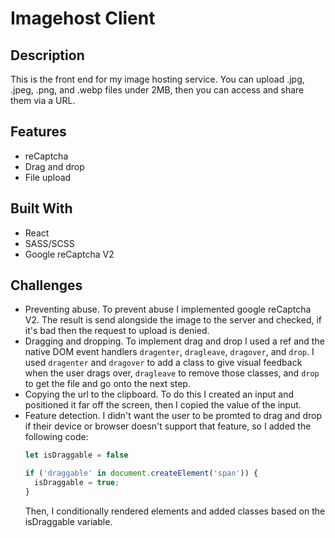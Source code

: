 # Imagehost Client

## Description
This is the front end for my image hosting service. You can upload .jpg, .jpeg, .png, and .webp files under 2MB, then you can access and share them via a URL. 

## Features
* reCaptcha
* Drag and drop
* File upload

## Built With
* React
* SASS/SCSS
* Google reCaptcha V2

## Challenges
* Preventing abuse. To prevent abuse I implemented google reCaptcha V2. The result is send alongside the image to the server and checked, if it's bad then the request to upload is denied.
* Dragging and dropping. To implement drag and drop I used a ref and the native DOM event handlers ```dragenter```, ```dragleave```, ```dragover```, and ```drop```. I used ```dragenter``` and ```dragover``` to add a class to give visual feedback when the user drags over, ```dragleave``` to remove those classes, and ```drop``` to get the file and go onto the next step.
* Copying the url to the clipboard. To do this I created an input and positioned it far off the screen, then I copied the value of the input.
* Feature detection. I didn't want the user to be promted to drag and drop if their device or browser doesn't support that feature, so I added the following code:
  ```javascript
  let isDraggable = false
  
  if ('draggable' in document.createElement('span')) {
    isDraggable = true;
  }
  ```
  Then, I conditionally rendered elements and added classes based on the isDraggable variable.
